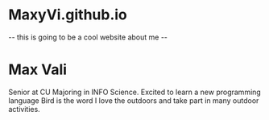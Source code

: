 # MaxyVi.github.io


-- this is going to be a cool website about me --
# Max Vali
Senior at CU Majoring in INFO Science.
Excited to learn a new programming language
Bird is the word 
I love the outdoors and take part in many outdoor activities.